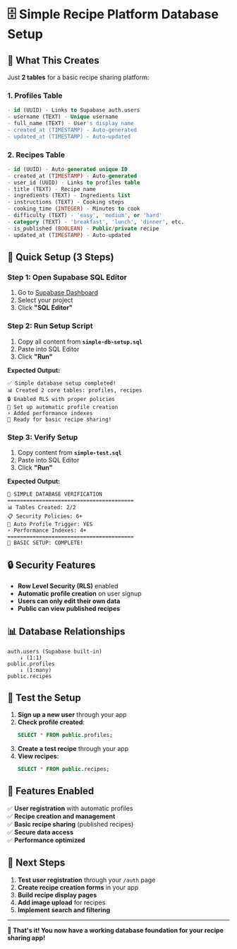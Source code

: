 # 🗄️ Simple Recipe Platform Database Setup

## 🎯 What This Creates

Just **2 tables** for a basic recipe sharing platform:

### 1. Profiles Table
```sql
- id (UUID) - Links to Supabase auth.users
- username (TEXT) - Unique username
- full_name (TEXT) - User's display name
- created_at (TIMESTAMP) - Auto-generated
- updated_at (TIMESTAMP) - Auto-updated
```

### 2. Recipes Table
```sql
- id (UUID) - Auto-generated unique ID
- created_at (TIMESTAMP) - Auto-generated
- user_id (UUID) - Links to profiles table
- title (TEXT) - Recipe name
- ingredients (TEXT) - Ingredients list
- instructions (TEXT) - Cooking steps
- cooking_time (INTEGER) - Minutes to cook
- difficulty (TEXT) - 'easy', 'medium', or 'hard'
- category (TEXT) - 'breakfast', 'lunch', 'dinner', etc.
- is_published (BOOLEAN) - Public/private recipe
- updated_at (TIMESTAMP) - Auto-updated
```

## 🚀 Quick Setup (3 Steps)

### Step 1: Open Supabase SQL Editor
1. Go to [Supabase Dashboard](https://supabase.com/dashboard)
2. Select your project
3. Click **"SQL Editor"**

### Step 2: Run Setup Script
1. Copy all content from **`simple-db-setup.sql`**
2. Paste into SQL Editor
3. Click **"Run"**

**Expected Output:**
```
✅ Simple database setup completed!
📊 Created 2 core tables: profiles, recipes
🔒 Enabled RLS with proper policies
🔄 Set up automatic profile creation
⚡ Added performance indexes
🚀 Ready for basic recipe sharing!
```

### Step 3: Verify Setup
1. Copy content from **`simple-test.sql`**
2. Paste into SQL Editor
3. Click **"Run"**

**Expected Output:**
```
🧪 SIMPLE DATABASE VERIFICATION
========================================
📊 Tables Created: 2/2
📋 Security Policies: 6+
🔄 Auto Profile Trigger: YES
⚡ Performance Indexes: 4+
========================================
🎉 BASIC SETUP: COMPLETE!
```

## 🔒 Security Features

- **Row Level Security (RLS)** enabled
- **Automatic profile creation** on user signup
- **Users can only edit their own data**
- **Public can view published recipes**

## 📊 Database Relationships

```
auth.users (Supabase built-in)
    ↓ (1:1)
public.profiles
    ↓ (1:many)
public.recipes
```

## 🧪 Test the Setup

1. **Sign up a new user** through your app
2. **Check profile created**:
   ```sql
   SELECT * FROM public.profiles;
   ```
3. **Create a test recipe** through your app
4. **View recipes**:
   ```sql
   SELECT * FROM public.recipes;
   ```

## 🎯 Features Enabled

✅ **User registration** with automatic profiles  
✅ **Recipe creation and management**  
✅ **Basic recipe sharing** (published recipes)  
✅ **Secure data access**  
✅ **Performance optimized**  

## 🚀 Next Steps

1. **Test user registration** through your `/auth` page
2. **Create recipe creation forms** in your app
3. **Build recipe display pages**
4. **Add image upload** for recipes
5. **Implement search and filtering**

---

**🎉 That's it! You now have a working database foundation for your recipe sharing app!**
